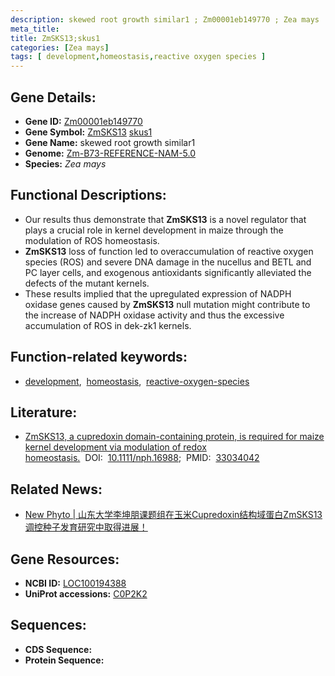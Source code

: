```yaml
---
description: skewed root growth similar1 ; Zm00001eb149770 ; Zea mays
meta_title:
title: ZmSKS13;skus1
categories: [Zea mays]
tags: [ development,homeostasis,reactive oxygen species ]
---
```


## Gene Details:
- **Gene ID:**	[Zm00001eb149770](https://www.maizegdb.org/gene_center/gene/Zm00001eb149770)
- **Gene Symbol:** <u>ZmSKS13</u>&nbsp;<u>skus1</u>
- **Gene Name:** skewed root growth similar1
- **Genome:** [Zm-B73-REFERENCE-NAM-5.0](https://www.maizegdb.org/genome/assembly/Zm-B73-REFERENCE-NAM-5.0)
- **Species:** *Zea mays*

## Functional Descriptions:
   - Our results thus demonstrate that **ZmSKS13** is a novel regulator that plays a crucial role in kernel development in maize through the modulation of ROS homeostasis.
   - **ZmSKS13** loss of function led to overaccumulation of reactive oxygen species (ROS) and severe DNA damage in the nucellus and BETL and PC layer cells, and exogenous antioxidants significantly alleviated the defects of the mutant kernels.
   - These results implied that the upregulated expression of NADPH oxidase genes caused by **ZmSKS13** null mutation might contribute to the increase of NADPH oxidase activity and thus the excessive accumulation of ROS in dek-zk1 kernels.

## Function-related keywords:
- [development](/tags/development/),&nbsp;&nbsp;[homeostasis](/tags/homeostasis/),&nbsp;&nbsp;[reactive-oxygen-species](/tags/reactive-oxygen-species/)

## Literature:
   - [ZmSKS13, a cupredoxin domain-containing protein, is required for maize kernel development via modulation of redox homeostasis.]( https://nph.onlinelibrary.wiley.com/doi/10.1111/nph.16988)&nbsp;&nbsp;DOI:&nbsp;&nbsp;[10.1111/nph.16988](https://nph.onlinelibrary.wiley.com/doi/10.1111/nph.16988);&nbsp;&nbsp;PMID:&nbsp;&nbsp;[33034042](https://pubmed.ncbi.nlm.nih.gov/33034042/)

## Related News:
   - [New Phyto | 山东大学李坤朋课题组在玉米Cupredoxin结构域蛋白ZmSKS13调控种子发育研究中取得进展！](https://mp.weixin.qq.com/s?__biz=Mzg3MDEwNDEyMg==&mid=2247497778&idx=6&sn=ecbc903c03143c4d6d15ee908c2dbc05&chksm=ce905567f9e7dc717e8e4d9676dbe55e4994c8efc12fcef81a8b1a8423ae45815290cd7c66a8&scene=27#wechat_redirect)

## Gene Resources:
- **NCBI ID:** [LOC100194388](https://www.ncbi.nlm.nih.gov/gene/?term=LOC100194388)
- **UniProt accessions:** [C0P2K2](https://www.uniprot.org/uniprotkb/C0P2K2/entry)



## Sequences:
- **CDS Sequence:**
- **Protein Sequence:**
